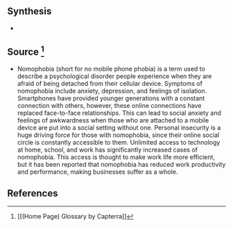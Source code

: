 ## Synthesis
- 
## Source [^1]
- Nomophobia (short for no mobile phone phobia) is a term used to describe a psychological disorder people experience when they are afraid of being detached from their cellular device. Symptoms of nomophobia include anxiety, depression, and feelings of isolation. Smartphones have provided younger generations with a constant connection with others, however, these online connections have replaced face-to-face relationships. This can lead to social anxiety and feelings of awkwardness when those who are attached to a mobile device are put into a social setting without one. Personal insecurity is a huge driving force for those with nomophobia, since their online social circle is constantly accessible to them. Unlimited access to technology at home, school, and work has significantly increased cases of nomophobia. This access is thought to make work life more efficient, but it has been reported that nomophobia has reduced work productivity and performance, making businesses suffer as a whole.
## References

[^1]: [[(Home Page) Glossary by Capterra]]
